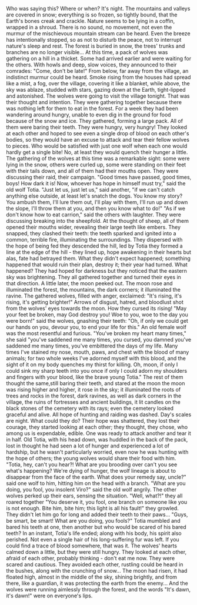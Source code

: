 Who was saying this? 
Where or when? 
It's night. 
The mountains and valleys are covered in snow; everything is so frozen, so tightly bound, that the Earth's bones creak and crackle. 
Nature seems to be lying in a coffin, wrapped in a shroud. 
There is no sound, no movement, not even the murmur of the mischievous mountain stream can be heard. 
Even the breeze has intentionally stopped, so as not to disturb the peace, not to interrupt nature's sleep and rest. 
The forest is buried in snow, the trees' trunks and branches are no longer visible... 
At this time, a pack of wolves was gathering on a hill in a thicket.
Some had arrived earlier and were waiting for the others.
With howls and deep, slow voices, they announced to their comrades: "Come, don't be late!"
From below, far away from the village, an indistinct murmur could be heard. Smoke rising from the houses had spread like a mist, a fog, over the village, covering it like a blanket, while above, the sky was ablaze, studded with stars, gazing down at the Earth, tight-lipped and astonished.
The wolves were going to visit the village tonight. That was their thought and intention. 
They were gathering together because there was nothing left for them to eat in the forest. 
For a week they had been wandering around hungry, unable to even dig in the ground for food because of the snow and ice. 
They gathered, forming a large pack. 
All of them were baring their teeth. They were hungry, very hungry! 
They looked at each other and hoped to see even a single drop of blood on each other's bodies, so they would have an excuse to attack and tear their fellow wolves to pieces.
Who would be satisfied with just one wolf
when each one would hardly get a single bite! 
No, at least they would quench their hunger a little.
The gathering of the wolves at this time was a remarkable sight: some were lying in the snow, others were curled up, some were standing on their feet with their tails down, and all of them had their mouths open. 
They were discussing their raid, their campaign.
"Good times have passed, good times, boys! 
How dark it is! 
Now, whoever has hope in himself must try," said the old wolf Totia.
"Just let us, just let us," said another, "if we can't catch anything else outside, at least let's snatch the dogs. 
You know my story?
You ambush them, I'll lure them out, I'll play with them, I'll run up and down the slope, I'll throw them at you, and then you know what to do!"
"As if we don't know how to eat carrion," said the others with laughter. 
They were discussing breaking into the sheepfold. 
At the thought of sheep, all of them opened their mouths wider, revealing their large teeth like embers.
They snapped, they clashed their teeth: the teeth sparked and ignited into a common, terrible fire, illuminating the surroundings.
They dispersed with the hope of being fed
they descended the hill, led by Totia
they formed a line at the edge of the hill - they lined up, hope awakening in their hearts
but alas, fate had betrayed them. 
What they didn't expect happened; something happened that would ruin their plan, destroy it; their year had turned. 
What happened? 
They had hoped for darkness
but they noticed that the eastern sky was brightening. 
They all gathered together and turned their eyes in that direction. 
A little later, the moon peeked out. 
The moon rose and illuminated the forest, the mountains, the dark corners; it illuminated the ravine.
The gathered wolves, filled with anger, exclaimed: "It's rising, it's rising, it's getting brighter!" 
Arrows of disgust, hatred, and bloodlust shot from the wolves' eyes towards the moon. 
How they cursed its rising!
"May your feet be broken, may God destroy you! Woe to you, woe to the day you were born!" said the wolves, gnashing their teeth: 
"Oh, if only we could get our hands on you, devour you, to end your life for this." 
An old female wolf was the most resentful and furious.
"You've broken my heart many times," she said
"you've saddened me many times, you cursed, you damned
you've saddened me many times, you've embittered the days of my life. 
Many times I've stained my nose, mouth, paws, and chest with the blood of many animals; for two whole weeks I've adorned myself with this blood, and the sight of it on my body quenches my thirst for killing. 
Oh, moon, if only I could sink my sharp teeth into you once
if only I could adorn my shoulders and fingers with your blood, like the brave young Totia."
The rest of them thought the same,still baring their teeth, and stared at the moon
the moon was rising higher and higher, it rose in the sky; it illuminated the roots of trees and rocks in the forest, dark ravines, as well as dark corners in the village, the ruins of fortresses and ancient buildings, it lit candles on the black stones of the cemetery with its rays; even the cemetery looked graceful and alive. 
All hope of hunting and raiding was dashed. 
Day's scales are night. 
What could they do? 
Their hope was shattered, they lost their courage, they started looking at each other; they thought, they chose, who among us is expendable, edible. 
One was ready to attack another and tear it in half.
Old Totia, with his head down, was huddled in the back of the pack, lost in thought
he had seen a lot of hunger and experienced a lot of hardship, but he wasn't particularly worried, even now he was hunting with the hope of others; the young wolves would share their food with him.
"Totia, hey, can't you hear?!
What are you brooding over
can't you see what's happening? 
We're dying of hunger, the wolf lineage is about to disappear from the face of the earth.
What does your remedy say, uncle?" said one wolf to him, hitting him on the head with a branch.
"What are you doing, you fool, you insolent Viro?" said the old wolf angrily. The other wolves perked up their ears, sensing the situation.
"Well, what?!" they all roared together
"You deserve it, you fool, one branch on someone like you is not enough. 
Bite him, bite him; this light is all his fault!" they growled. 
They didn't let him go for long and added their teeth to their paws...
"Guys, be smart, be smart! What are you doing, you fools?" Totia mumbled and bared his teeth at one, then another
but who would be scared of his bared teeth? 
In an instant, Totia's life ended; along with his body, his spirit also perished. 
Not even a single hair of his long-suffering fur was left. 
If you could find a trace of blood somewhere, that was it. 
The wolves' hearts calmed down a little, but they were still hungry. 
They looked at each other, afraid of each other, probably thinking - don't eat me now. 
They were scared and cautious. 
They avoided each other, rustling could be heard in the bushes, along with the crunching of snow... 
The moon had risen, it had floated high, almost in the middle of the sky, shining brightly, and from there, like a guardian, it was protecting the earth from the enemy... 
And the wolves were running aimlessly through the forest, and the words "It's dawn, it's dawn!" were on everyone's lips.